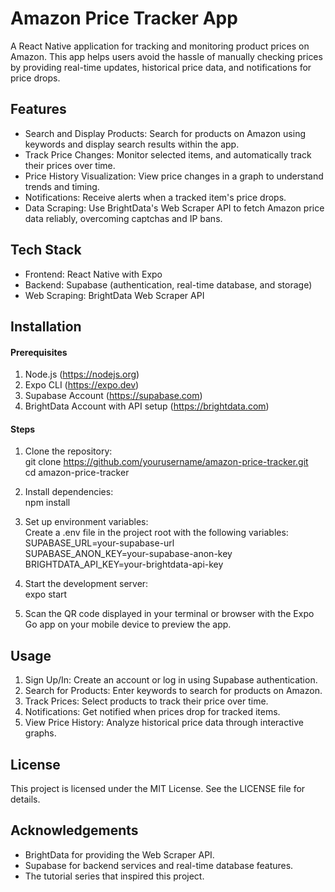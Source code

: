 # **Amazon Price Tracker App**

A React Native application for tracking and monitoring product prices on Amazon. This app helps users avoid the hassle of manually checking prices by providing real-time updates, historical price data, and notifications for price drops.

## **Features**
- Search and Display Products: Search for products on Amazon using keywords and display search results within the app.
- Track Price Changes: Monitor selected items, and automatically track their prices over time.
- Price History Visualization: View price changes in a graph to understand trends and timing.
- Notifications: Receive alerts when a tracked item's price drops.
- Data Scraping: Use BrightData's Web Scraper API to fetch Amazon price data reliably, overcoming captchas and IP bans.

## **Tech Stack**
- Frontend: React Native with Expo
- Backend: Supabase (authentication, real-time database, and storage)
- Web Scraping: BrightData Web Scraper API

## **Installation**  
#### Prerequisites
1. Node.js (https://nodejs.org)
2. Expo CLI (https://expo.dev)
3. Supabase Account (https://supabase.com)
4. BrightData Account with API setup (https://brightdata.com)

#### Steps
1. Clone the repository:  
git clone https://github.com/yourusername/amazon-price-tracker.git  
cd amazon-price-tracker

2. Install dependencies:  
npm install

3. Set up environment variables:  
Create a .env file in the project root with the following variables:  
SUPABASE_URL=your-supabase-url  
SUPABASE_ANON_KEY=your-supabase-anon-key  
BRIGHTDATA_API_KEY=your-brightdata-api-key  

4. Start the development server:  
expo start

5. Scan the QR code displayed in your terminal or browser with the Expo Go app on your mobile device to preview the app.

## **Usage**
1. Sign Up/In: Create an account or log in using Supabase authentication.
2. Search for Products: Enter keywords to search for products on Amazon.
3. Track Prices: Select products to track their price over time.
4. Notifications: Get notified when prices drop for tracked items.
5. View Price History: Analyze historical price data through interactive graphs.

## **License**   
This project is licensed under the MIT License. See the LICENSE file for details.

## **Acknowledgements**
- BrightData for providing the Web Scraper API.  
- Supabase for backend services and real-time database features.  
- The tutorial series that inspired this project.
